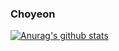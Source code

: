### Choyeon
[![Anurag's github stats](https://github-readme-stats.vercel.app/api?username=Choyeon)](https://github.com/anuraghazra/github-readme-stats)

